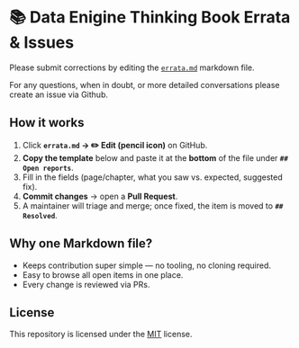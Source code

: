 # 📚 Data Enigine Thinking Book Errata & Issues

Please submit corrections by editing the [`errata.md`](./ERRATA.md) markdown file.

For any questions, when in doubt, or more detailed conversations please create an issue via Github.

## How it works

1. Click **`errata.md` → ✏️ Edit (pencil icon)** on GitHub.
2. **Copy the template** below and paste it at the **bottom** of the file under **`## Open reports`**.
3. Fill in the fields (page/chapter, what you saw vs. expected, suggested fix).
4. **Commit changes** → open a **Pull Request**.
5. A maintainer will triage and merge; once fixed, the item is moved to **`## Resolved`**.

## Why one Markdown file?

* Keeps contribution super simple — no tooling, no cloning required.
* Easy to browse all open items in one place.
* Every change is reviewed via PRs.

## License

This repository is licensed under the [MIT](./LICENSE) license.
